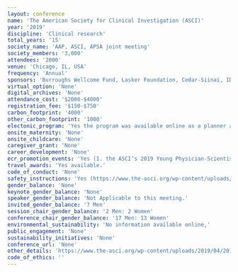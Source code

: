 ```yaml
---
layout: conference 
name: 'The American Society for Clinical Investigation (ASCI)'
year: '2019'
discipline: 'Clinical research'
total_years: '15'
society_name: 'AAP, ASCI, APSA joint meeting'
society_members: '3,000'
attendees: '2000'
venue: 'Chicago, IL, USA'
frequency: 'Annual'
sponsors: 'Burroughs Wellcome Fund, Lasker Foundation, Cedar-Siinai, IDSA, Harrington Discovery Institute, Michigan Medicine, Columbia University, Vanderbilt University Medical Center, Case Western University, SAEM, ASN, AAI, AACR, RSDP'
virtual_option: 'None'
digital_archives: 'None'
attendance_cost: '$2000-$4000'
registration_fee: '$150-$750'
carbon_footprint: '4000'
other_carbon_footprint: '1000'
electonic_program: 'Yes the program was available online as a planner and a .pdf file.'
onsite_maternity: 'None'
onsite_childcare: 'None'
caregiver_grant: 'None'
career_development: 'None'
ecr_promotion_events: 'Yes (1. the ASCI’s 2019 Young Physician-Scientist Award Recipients 2. Best Poster Awards:in the amount of $1000 each)'
travel_awards: 'Yes available.'
code_of_conduct: 'None'
safety_instructions: 'Yes (https://www.the-asci.org/wp-content/uploads/2019/04/2019-joint-meeting-program-final-small.pdf)'
gender_balance: 'None'
keynote_gender_balance: 'None'
speaker_gender_balance: 'Not Applicable to this meeting.'
invited_gender_balance: '7 Men'
session_chair_gender_balance: '2 Men: 2 Women'
conference_chair_gender_balance: '17 Men: 13 Women'
environmental_sustainability: 'No information available online,'
public_engagement: 'None'
sustainability_initiatives: 'None'
conference_url: 'None'
other_details: 'https://www.the-asci.org/wp-content/uploads/2019/04/2019-joint-meeting-program-final-small.pdf'
code_of_ethics: ''
---
```

